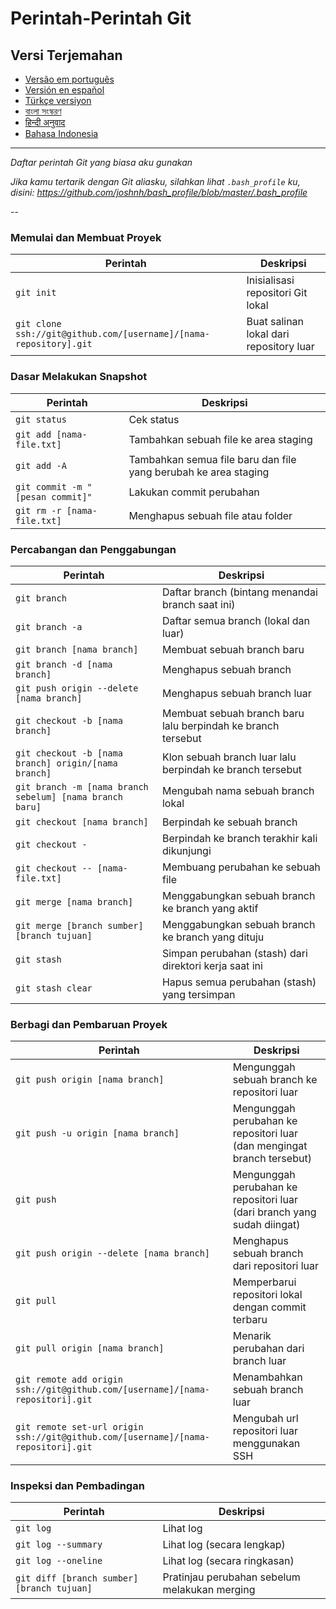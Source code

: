 Perintah-Perintah Git
============

## Versi Terjemahan
- [Versão em português](READMEpt.md)
- [Versión en español](READMEes.md)
- [Türkçe versiyon](READMEtr.md)
- [বাংলা সংস্করণ](READMEbn.md)
- [हिन्दी अनुवाद](READMEhi.md)
- [Bahasa Indonesia](READMEid.md)

___

_Daftar perintah Git yang biasa aku gunakan_

*Jika kamu tertarik dengan Git aliasku, silahkan lihat `.bash_profile` ku, disini: https://github.com/joshnh/bash_profile/blob/master/.bash_profile*

--

### Memulai dan Membuat Proyek

| Perintah | Deskripsi |
| ------- | ----------- |
| `git init` | Inisialisasi repositori Git lokal |
| `git clone ssh://git@github.com/[username]/[nama-repository].git` | Buat salinan lokal dari repository luar |

### Dasar Melakukan Snapshot

| Perintah | Deskripsi |
| ------- | ----------- |
| `git status` | Cek status |
| `git add [nama-file.txt]` | Tambahkan sebuah file ke area staging |
| `git add -A` | Tambahkan semua file baru dan file yang berubah ke area staging |
| `git commit -m "[pesan commit]"` | Lakukan commit perubahan |
| `git rm -r [nama-file.txt]` | Menghapus sebuah file atau folder |

### Percabangan dan Penggabungan

| Perintah | Deskripsi |
| ------- | ----------- |
| `git branch` | Daftar branch (bintang menandai branch saat ini) |
| `git branch -a` | Daftar semua branch (lokal dan luar) |
| `git branch [nama branch]` | Membuat sebuah branch baru |
| `git branch -d [nama branch]` | Menghapus sebuah branch |
| `git push origin --delete [nama branch]` | Menghapus sebuah branch luar |
| `git checkout -b [nama branch]` | Membuat sebuah branch baru lalu berpindah ke branch tersebut |
| `git checkout -b [nama branch] origin/[nama branch]` | Klon sebuah branch luar lalu berpindah ke branch tersebut |
| `git branch -m [nama branch sebelum] [nama branch baru]` | Mengubah nama sebuah branch lokal |
| `git checkout [nama branch]` | Berpindah ke sebuah branch |
| `git checkout -` | Berpindah ke branch terakhir kali dikunjungi |
| `git checkout -- [nama-file.txt]` | Membuang perubahan ke sebuah file |
| `git merge [nama branch]` | Menggabungkan sebuah branch ke branch yang aktif |
| `git merge [branch sumber] [branch tujuan]` | Menggabungkan sebuah branch ke branch yang dituju |
| `git stash` | Simpan perubahan (stash) dari direktori kerja saat ini |
| `git stash clear` | Hapus semua perubahan (stash) yang tersimpan |

### Berbagi dan Pembaruan Proyek

| Perintah | Deskripsi |
| ------- | ----------- |
| `git push origin [nama branch]` | Mengunggah sebuah branch ke repositori luar |
| `git push -u origin [nama branch]` | Mengunggah perubahan ke repositori luar (dan mengingat branch tersebut) |
| `git push` | Mengunggah perubahan ke repositori luar (dari branch yang sudah diingat) |
| `git push origin --delete [nama branch]` | Menghapus sebuah branch dari repositori luar |
| `git pull` | Memperbarui repositori lokal dengan commit terbaru |
| `git pull origin [nama branch]` | Menarik perubahan dari branch luar |
| `git remote add origin ssh://git@github.com/[username]/[nama-repositori].git` | Menambahkan sebuah branch luar |
| `git remote set-url origin ssh://git@github.com/[username]/[nama-repositori].git` | Mengubah url repositori luar menggunakan SSH |

### Inspeksi dan Pembadingan

| Perintah | Deskripsi |
| ------- | ----------- |
| `git log` | Lihat log |
| `git log --summary` | Lihat log (secara lengkap) |
| `git log --oneline` | Lihat log (secara ringkasan) |
| `git diff [branch sumber] [branch tujuan]` | Pratinjau perubahan sebelum melakukan merging |
